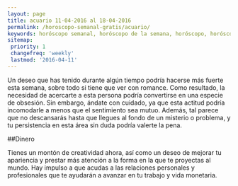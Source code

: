 ```yaml
---
layout: page
title: acuario 11-04-2016 al 18-04-2016 
permalink: /horoscopo-semanal-gratis/acuario/
keywords: horóscopo semanal, horóscopo de la semana, horóscopo, horóscopo gratis,horóscopos, horóscopo esperanza gracia, horoscopos acuario la semana, horóscopos gratis, Tarot, Astrologia, Zodíaco, acuario, horoscopo gratis
sitemap:
 priority: 1
 changefreq: 'weekly'
 lastmod: '2016-04-11'
---
```

Un deseo que has tenido durante algún tiempo podría hacerse más fuerte esta semana, sobre todo si tiene que ver con romance. Como resultado, la necesidad de acercarte a esta persona podría convertirse en una especie de obsesión. Sin embargo, ándate con cuidado, ya que esta actitud podría incomodarle a menos que el sentimiento sea mutuo. Además, tal parece que no descansarás hasta que llegues al fondo de un misterio o problema, y tu persistencia en esta área sin duda podría valerte la pena.

##Dinero

Tienes un montón de creatividad ahora, así como un deseo de mejorar tu apariencia y prestar más atención a la forma en la que te proyectas al mundo. Hay impulso a que acudas a las relaciones personales y profesionales que te ayudarán a avanzar en tu trabajo y vida monetaria.